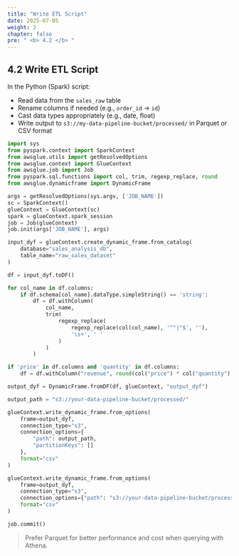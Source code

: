 ```yaml
---
title: "Write ETL Script"
date: 2025-07-05
weight: 2
chapter: false
pre: " <b> 4.2 </b> "
---
```


## 4.2 Write ETL Script

In the Python (Spark) script:

- Read data from the `sales_raw` table
- Rename columns if needed (e.g., `order_id` → `id`)
- Cast data types appropriately (e.g., date, float)
- Write output to `s3://my-data-pipeline-bucket/processed/` in Parquet or CSV format
  
```python
import sys
from pyspark.context import SparkContext
from awsglue.utils import getResolvedOptions
from awsglue.context import GlueContext
from awsglue.job import Job
from pyspark.sql.functions import col, trim, regexp_replace, round
from awsglue.dynamicframe import DynamicFrame

args = getResolvedOptions(sys.argv, ['JOB_NAME'])
sc = SparkContext()
glueContext = GlueContext(sc)
spark = glueContext.spark_session
job = Job(glueContext)
job.init(args['JOB_NAME'], args)

input_dyf = glueContext.create_dynamic_frame.from_catalog(
    database="sales_analysis_db",
    table_name="raw_sales_dataset"  
)

df = input_dyf.toDF()

for col_name in df.columns:
    if df.schema[col_name].dataType.simpleString() == 'string':
        df = df.withColumn(
            col_name,
            trim(
                regexp_replace(  
                    regexp_replace(col(col_name), '^"|"$', ''),
                    '\s+', ' '
                )
            )
        )

if 'price' in df.columns and 'quantity' in df.columns:
    df = df.withColumn("revenue", round(col("price") * col("quantity"), 2))

output_dyf = DynamicFrame.fromDF(df, glueContext, "output_dyf")

output_path = "s3://your-data-pipeline-bucket/processed/"

glueContext.write_dynamic_frame.from_options(
    frame=output_dyf,
    connection_type="s3",
    connection_options={
        "path": output_path,
        "partitionKeys": []
    },
    format="csv"
)

glueContext.write_dynamic_frame.from_options(
    frame=output_dyf,
    connection_type="s3",
    connection_options={"path": "s3://your-data-pipeline-bucket/processed/"},
    format="csv"
)

job.commit()
```
> Prefer Parquet for better performance and cost when querying with Athena.
